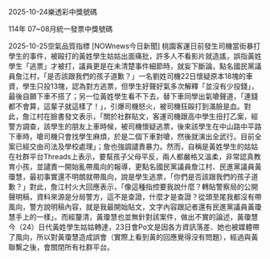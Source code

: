 
2025-10-24樂透彩中獎號碼

                                
114年 07~08月統一發票中獎號碼
                             
2025-10-25空氣品質指標
                              [NOWnews今日新聞] 桃園客運日前發生司機當街暴打學生的事件，被毆打的黃姓學生姑姑出面痛批，許多人不看影片就造謠，誤指黃姓學生「逃票」才被打，議員更是在未清楚事件細節時，就妄下斷論，點名國民黨議員詹江村，「是否該跟我們的孩子道歉？」一名劉姓司機22日懷疑原本18塊的車資，學生只投13塊，認為對方逃票，但學生好聲好氣多次解釋「並沒有少投錢」，最後自願下車不搭了；另一位黃姓學生看不下去，替下車同學出氣嗆聲道，「連錢都不會算，這輩子就這樣了！」，引爆司機怒火，被司機狂毆打到滿臉是血。對此，詹江村在臉書發文表示，「關於社群貼文，客運司機跟高中學生扭打乙案，經警方調查，該學生的朋友上車時候，被司機懷疑逃票，後來該學生在中山路中平路下車時，嗆司機只會找學生麻煩，於是二個下車對嗆，然後就演出全武行。目前全案已經交由司法及學校處理」；詹也強調譴責暴力。然而，自稱是黃姓學生的姑姑在社群平台Threads上表示，要幫孩子父母平反，兩人都嚴格又溫柔，非常認真教育小孩，並譴責一開始亂帶風向的報導，更點名國民黨議員詹江村、民進黨議員黃瓊慧，最初事實還不明朗就帶風向，說是學生逃票，「你們是否該跟我們的孩子道歉？」對此，詹江村火大回應表示，「像這種指控要我說什麼？轉貼警察局的公開聲明稿，資料來源是分局警方，這不是查證，什麼才是查證？從頭至尾我都沒有帶風向，警方說明稿內容，就是我最開始貼文，文字內容跟記者還有民進黨議員黃瓊慧手上的一樣」。而經釐清，黃瓊慧也並無針對該案件，做出不實的論述，黃瓊慧今（24）日代黃姓學生姑姑轉達，23日會Po文是因各方資訊落差、她也被媒體帶了風向，所以對黃瓊慧造成誤會（實際上看到黃的回應覺得沒有問題），經過與黃聯繫之後，會關閉所有社群平台。